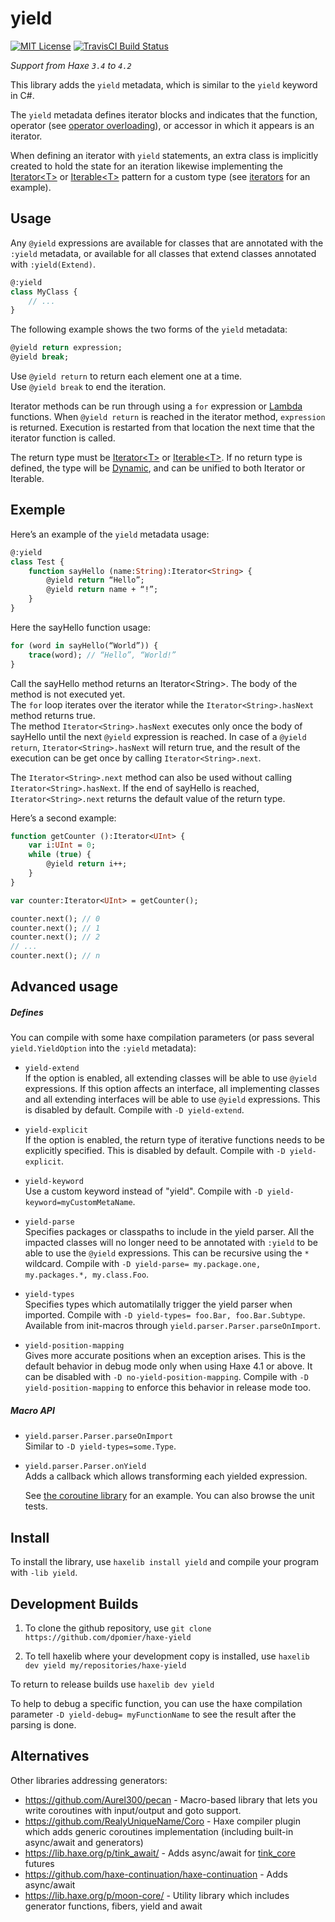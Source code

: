 yield
=======
[![MIT License](https://img.shields.io/badge/license-MIT-blue.svg?style=flat)](LICENSE.md)
[![TravisCI Build Status](https://travis-ci.org/dpomier/haxe-yield.svg?branch=master)](https://travis-ci.org/dpomier/haxe-yield)

*Support from Haxe `3.4` to `4.2`*

This library adds the `yield` metadata, which is similar to the `yield` keyword in C#.

The `yield` metadata defines iterator blocks and indicates that the function, operator (see [operator overloading](https://haxe.org/manual/types-abstract-operator-overloading.html)), or accessor in which it appears is an iterator.

When defining an iterator with `yield` statements, an extra class is implicitly created to hold the state for an iteration likewise implementing the [Iterator&lt;T&gt;](http://api.haxe.org/Iterator.html) or [Iterable&lt;T&gt;](http://api.haxe.org/Iterable.html) pattern for a custom type (see [iterators](https://haxe.org/manual/lf-iterators.html) for an example).

Usage
-----

Any `@yield` expressions are available for classes that are annotated with the `:yield` metadata, or available for all classes that extend classes annotated with `:yield(Extend)`.
```haxe
@:yield
class MyClass {
    // ...
}
```

The following example shows the two forms of the `yield` metadata:
```haxe
@yield return expression;
@yield break;
```

Use `@yield return` to return each element one at a time.<br/>
Use `@yield break` to end the iteration.

Iterator methods can be run through using a `for` expression or [Lambda](https://haxe.org/manual/std-Lambda.html) functions. When `@yield return` is reached in the iterator method, `expression` is returned. Execution is restarted from that location the next time that the iterator function is called.

The return type must be [Iterator&lt;T&gt;](http://api.haxe.org/Iterator.html) or [Iterable&lt;T&gt;](http://api.haxe.org/Iterable.html). If no return type is defined, the type will be [Dynamic](https://haxe.org/manual/types-dynamic.html), and can be unified to both Iterator or Iterable.

Exemple
-----

Here’s an example of the `yield` metadata usage:
```haxe
@:yield
class Test {
    function sayHello (name:String):Iterator<String> {
        @yield return “Hello”;
        @yield return name + “!”;
    }
}
```

Here the sayHello function usage:
	
```haxe
for (word in sayHello(“World”)) {
    trace(word); // “Hello”, “World!”
}
```

Call the sayHello method returns an Iterator&lt;String&gt;. The body of the method is not executed yet. 
<br/>The `for` loop iterates over the iterator while the `Iterator<String>.hasNext` method returns true. 
<br/>The method `Iterator<String>.hasNext` executes only once the body of sayHello until the next `@yield` expression is reached. 
In case of a `@yield return`, `Iterator<String>.hasNext` will return true, and the result of the execution can be get once by calling `Iterator<String>.next`.

The `Iterator<String>.next` method can also be used without calling `Iterator<String>.hasNext`. If the end of sayHello is reached, `Iterator<String>.next` returns the default value of the return type.

Here’s a second example:
```haxe
function getCounter ():Iterator<UInt> {
    var i:UInt = 0;
    while (true) {
        @yield return i++;
    }
}

var counter:Iterator<UInt> = getCounter();

counter.next(); // 0
counter.next(); // 1
counter.next(); // 2
// ...
counter.next(); // n
```

Advanced usage
-----

##### Defines

You can compile with some haxe compilation parameters (or pass several `yield.YieldOption` into the `:yield` metadata):

 - `yield-extend`<br/>
		If the option is enabled, all extending classes will be able to use `@yield` expressions. If this option affects an interface, all implementing classes and all extending interfaces will be able to use `@yield` expressions. This is disabled by default.
		Compile with `-D yield-extend`.

 - `yield-explicit`<br/>
		If the option is enabled, the return type of iterative functions needs to be explicitly specified. This is disabled by default.
		Compile with `-D yield-explicit`.

 - `yield-keyword`<br/>
		Use a custom keyword instead of "yield".
		Compile with `-D yield-keyword=myCustomMetaName`.

 - `yield-parse`<br/>
		Specifies packages or classpaths to include in the yield parser. All the impacted classes will no longer need to be annotated with `:yield` to be able to use the `@yield` expressions. This can be recursive using the `*` wildcard.
		Compile with `-D yield-parse= my.package.one, my.packages.*, my.class.Foo`.

 - `yield-types`<br/>
		Specifies types which automatilally trigger the yield parser when imported. 
		Compile with `-D yield-types= foo.Bar, foo.Bar.Subtype`.
        Available from init-macros through `yield.parser.Parser.parseOnImport`.

 - `yield-position-mapping`<br/>
		Gives more accurate positions when an exception arises. This is the default behavior in debug mode only when using Haxe 4.1 or above. It can be disabled with `-D no-yield-position-mapping`.
		Compile with `-D yield-position-mapping` to enforce this behavior in release mode too.

##### Macro API

 - `yield.parser.Parser.parseOnImport`<br/>
		Similar to `-D yield-types=some.Type`. 

 - `yield.parser.Parser.onYield`<br/>
		Adds a callback which allows transforming each yielded expression.

	See [the coroutine library](https://github.com/dpomier/haxe-coroutine) for an example. You can also browse the unit tests.

Install
-----

To install the library, use `haxelib install yield` and compile your program with `-lib yield`.

Development Builds
-----

1. To clone the github repository, use `git clone https://github.com/dpomier/haxe-yield`

2. To tell haxelib where your development copy is installed, use `haxelib dev yield my/repositories/haxe-yield`

To return to release builds use `haxelib dev yield`

To help to debug a specific function, you can use the haxe compilation parameter `-D yield-debug= myFunctionName` to see the result after the parsing is done.

Alternatives
-----

Other libraries addressing generators:

* https://github.com/Aurel300/pecan - Macro-based library that lets you write coroutines with input/output and goto support.
* https://github.com/RealyUniqueName/Coro - Haxe compiler plugin which adds generic coroutines implementation (including built-in async/await and generators)
* https://lib.haxe.org/p/tink_await/ - Adds async/await for [tink_core](https://github.com/haxetink/tink_core) futures
* https://github.com/haxe-continuation/haxe-continuation - Adds async/await
* https://lib.haxe.org/p/moon-core/ - Utility library which includes generator functions, fibers, yield and await

